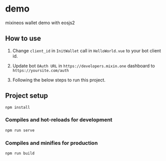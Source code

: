 # demo

mixineos wallet demo with eosjs2 

## How to use

1. Change `client_id` in `InitWallet` call in `HelloWorld.vue` to your bot client id.

2. Update bot `OAuth URL` in `https://developers.mixin.one` dashboard to `https://yoursite.com/auth`

3. Following the below steps to run this project.

## Project setup
```
npm install
```

### Compiles and hot-reloads for development
```
npm run serve
```

### Compiles and minifies for production
```
npm run build
```
